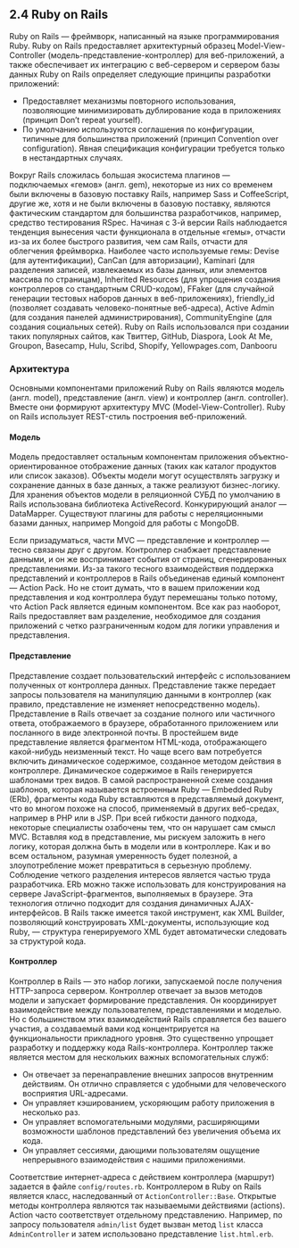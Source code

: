 ## 2.4 Ruby on Rails
Ruby on Rails — фреймворк, написанный на языке программирования Ruby. Ruby on Rails предоставляет архитектурный образец Model-View-Controller (модель-представление-контроллер) для веб-приложений, а также обеспечивает их интеграцию с веб-сервером и сервером базы данных
Ruby on Rails определяет следующие принципы разработки приложений:
* Предоставляет механизмы повторного использования, позволяющие минимизировать дублирование кода в приложениях (принцип Don’t repeat yourself).
* По умолчанию используются соглашения по конфигурации, типичные для большинства приложений (принцип Convention over configuration). Явная спецификация конфигурации требуется только в нестандартных случаях.

Вокруг Rails сложилась большая экосистема плагинов — подключаемых «гемов» (англ. gem), некоторые из них со временем были включены в базовую поставку Rails, например Sass и CoffeeScript, другие же, хотя и не были включены в базовую поставку, являются фактическим стандартом для большинства разработчиков, например, средство тестирования RSpec.
Начиная с 3-й версии Rails наблюдается тенденция вынесения части функционала в отдельные «гемы», отчасти из-за их более быстрого развития, чем сам Rails, отчасти для облегчения фреймворка.
Наиболее часто используемые гемы: Devise (для аутентификации), CanCan (для авторизации), Kaminari (для разделения записей, извлекаемых из базы данных, или элементов массива по страницам), Inherited Resources (для упрощения создания контроллеров со стандартным CRUD-кодом), FFaker (для случайной генерации тестовых наборов данных в веб-приложениях), friendly_id (позволяет создавать человеко-понятные веб-адреса), Active Admin (для создания панелей администрирования), CommunityEngine (для создания социальных сетей).
Ruby on Rails использовался при создании таких популярных сайтов, как Твиттер, GitHub, Diaspora, Look At Me, Groupon, Basecamp, Hulu, Scribd, Shopify, Yellowpages.com, Danbooru

### Архитектура
Основными компонентами приложений Ruby on Rails являются модель (англ. model), представление (англ. view) и контроллер (англ. controller). Вместе они формируют архитектуру MVC (Model-View-Controller). Ruby on Rails использует REST-стиль построения веб-приложений.
#### Модель
Модель предоставляет остальным компонентам приложения объектно-ориентированное отображение данных (таких как каталог продуктов или список заказов). Объекты модели могут осуществлять загрузку и сохранение данных в базе данных, а также реализуют бизнес-логику.
Для хранения объектов модели в реляционной СУБД по умолчанию в Rails использована библиотека ActiveRecord. Конкурирующий аналог — DataMapper. Существуют плагины для работы с нереляционными базами данных, например Mongoid для работы с MongoDB.

Если призадуматься, части MVC — представление и контроллер — тесно связаны друг с другом. Контроллер снабжает представление данными, и он же воспринимает события от страниц, сгенерированных представлениями. Из-за такого тесного взаимодействия поддержка представлений и контроллеров в Rails объединенав единый компонент — Action Pack.
Но не стоит думать, что в вашем приложении код представления и код контроллера будут перемешаны только потому, что Action Pack является единым компонентом. Все как раз наоборот, Rails предоставляет вам разделение, необходимое для создания приложений с четко разграниченным кодом для логики управления и представления.
#### Представление
Представление создает пользовательский интерфейс с использованием полученных от контроллера данных. Представление также передает запросы пользователя на манипуляцию данными в контроллер (как правило, представление не изменяет непосредственно модель).
Представление в Rails отвечает за создание полного или частичного ответа, отображаемого в браузере, обработанного приложением или посланного в виде электронной почты. В простейшем виде представление является фрагментом HTML-кода, отображающего какой-нибудь неизменный текст. Но чаще всего вам потребуется включить динамическое содержимое, созданное методом действия в контроллере.
Динамическое содержимое в Rails генерируется шаблонами трех видов. В самой распространенной схеме создания шаблонов, которая называется вcтроенным Ruby — Embedded Ruby (ERb), фрагменты кода Ruby вставляются в представляемый документ, что во многом похоже на способ, применяемый в других веб-средах, например в PHP или в JSP. При всей гибкости данного подхода, некоторые специалисты озабочены тем, что он нарушает сам смысл MVC. Вставляя код в представление, мы рискуем заложить в него логику, которая должна быть в модели или в контроллере. Как и во всем остальном, разумная умеренность будет полезной, а злоупотребление может превратиться в серьезную проблему. Соблюдение четкого разделения интересов является частью труда разработчика.
ERb можно также использовать для конструирования на сервере JavaScript-фрагментов, выполняемых в браузере. Эта технология отлично подходит для создания динамичных AJAX-интерфейсов.
В Rails также имеется такой инструмент, как XML Builder, позволяющий конструировать XML-документы, использующие код Ruby, — структура генерируемого XML будет автоматически следовать за структурой кода.

#### Контроллер
Контроллер в Rails — это набор логики, запускаемой после получения HTTP-запроса сервером. Контроллер отвечает за вызов методов модели и запускает формирование представления.
Он координирует взаимодействие между пользователем, представлениями и моделью. Но с большинством этих взаимодействий Rails справляется без вашего участия, а со­здаваемый вами код концентрируется на функциональности прикладного уровня. Это существенно упрощает разработку и поддержку кода Rails-контроллера.
Контроллер также является местом для нескольких важных вспомогательных служб:
* Он отвечает за перенаправление внешних запросов внутренним действиям. Он отлично справляется с удобными для человеческого восприятия URL-адресами.
* Он управляет кэшированием, ускоряющим работу приложения в несколько раз.
* Он управляет вспомогательными модулями, расширяющими возможности шаблонов представлений без увеличения объема их кода.
* Он управляет сессиями, дающими пользователям ощущение непрерывного взаимодействия с нашими приложениями.

Соответствие интернет-адреса с действием контроллера (маршрут) задается в файле ```config/routes.rb```.
Контроллером в Ruby on Rails является класс, наследованный от ```ActionController::Base```. Открытые методы контроллера являются так называемыми действиями (actions). Action часто соответствует отдельному представлению. Например, по запросу пользователя ```admin/list``` будет вызван метод ```list``` класса `AdminController` и затем использовано представление ```list.html.erb```.